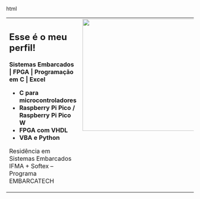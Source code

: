 html<table>
<tr>
<td width="65%" valign="top">

## Esse é o meu perfil!

**Sistemas Embarcados | FPGA | Programação em C | Excel**

- **C para microcontroladores**
- **Raspberry Pi Pico / Raspberry Pi Pico W**
- **FPGA com VHDL**
- **VBA e Python**

Residência em Sistemas Embarcados  
IFMA + Softex – Programa EMBARCATECH

</td>
<td width="35%" valign="top">

<img src="https://media0.giphy.com/media/v1.Y2lkPTc5MGI3NjExamxvcWwxZ3BiNWM0bjdscnMwdm1iOTFnZnZsMHJtb3k2NzQ0d25wayZlcD12MV9pbnRlcm5hbF9naWZfYnlfaWQmY3Q9Zw/Qt1jk5Q49C3h5CrlBe/giphy.gif" width="300">

</td>
</tr>
</table>
